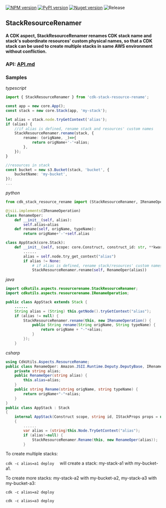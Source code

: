 [![NPM version](https://badge.fury.io/js/cdk-stack-resource-rename.svg)](https://badge.fury.io/js/cdk-stack-resource-rename)
[![PyPI version](https://badge.fury.io/py/cdk-stack-resource-rename.svg)](https://badge.fury.io/py/cdk-stack-resource-rename)
[![Nuget version](https://badge.fury.io/nu/cdk-stack-resource-rename.svg)](https://badge.fury.io/nu/CdkUtils.Aspects.ResourceRename)
![Release](https://github.com/yglcode/cdk-stack-resource-rename/workflows/Release/badge.svg)


## StackResourceRenamer

#### A CDK aspect, StackResourceRenamer renames CDK stack name and stack's subordinate resources' custom physical names, so that a CDK stack can be used to create multiple stacks in same AWS environment without confliction.

### API: [API.md](https://github.com/yglcode/cdk-stack-resource-rename/blob/main/API.md)

### Samples

*typescript*
```ts
import { StackResourceRenamer } from 'cdk-stack-resource-rename';

const app = new core.App();
const stack = new core.Stack(app, 'my-stack');

let alias = stack.node.tryGetContext('alias');
if (alias) {
    //if alias is defined, rename stack and resources' custom names
    StackResourceRenamer.rename(stack, {
        rename: (origName, _)=>{
            return origName+'-'+alias;
        },
    });
}

//resources in stack
const bucket = new s3.Bucket(stack, 'bucket', {
    bucketName: 'my-bucket',
});
... 
```
*python*
```python
from cdk_stack_resource_rename import (StackResourceRenamer, IRenameOperation)

@jsii.implements(IRenameOperation)
class RenameOper:
    def __init__(self, alias):
        self.alias=alias
    def rename(self, origName, typeName):
        return origName+'-'+self.alias

class AppStack(core.Stack):
    def __init__(self, scope: core.Construct, construct_id: str, **kwargs) -> None:
        ......
        alias = self.node.try_get_context("alias")
        if alias != None:
            # if alias is defined, rename stack/resources' custom names
            StackResourceRenamer.rename(self, RenameOper(alias))
```
*java*
```java
import cdkutils.aspects.resourcerename.StackResourceRenamer;
import cdkutils.aspects.resourcerename.IRenameOperation;

public class AppStack extends Stack {
    ......
    String alias = (String) this.getNode().tryGetContext("alias");
    if (alias != null) {
        StackResourceRenamer.rename(this, new IRenameOperation() {
            public String rename(String origName, String typeName) {
                return origName + "-"+alias;
            }
        });
    }
```
*csharp*
```csharp
using CdkUtils.Aspects.ResourceRename;
public class RenameOper: Amazon.JSII.Runtime.Deputy.DeputyBase, IRenameOperation {
    private string alias;
    public RenameOper(string alias) {
        this.alias=alias;
    }
    public string Rename(string origName, string typeName) {
        return origName+"-"+alias;
    }
}
public class AppStack : Stack
{
    internal AppStack(Construct scope, string id, IStackProps props = null) : base(scope, id, props)
    {
        ......
        var alias = (string)this.Node.TryGetContext("alias");
        if (alias!=null) {
            StackResourceRenamer.Rename(this, new RenameOper(alias));
        }            
```
To create multiple stacks:

`cdk -c alias=a1 deploy  `
will create a stack: my-stack-a1 with my-bucket-a1.

To create more stacks: my-stack-a2 with my-bucket-a2, my-stack-a3 with my-bucket-a3:

`cdk -c alias=a2 deploy`

`cdk -c alias=a3 deploy`
